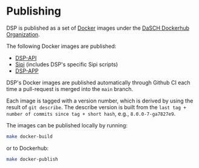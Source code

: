 <!---
 * Copyright © 2021 - 2025 Swiss National Data and Service Center for the Humanities and/or DaSCH Service Platform contributors.
 * SPDX-License-Identifier: Apache-2.0
-->

# Publishing

DSP is published as a set of [Docker](https://www.docker.com) images under the
[DaSCH Dockerhub Organization](https://hub.docker.com/u/daschswiss).

The following Docker images are published:

- [DSP-API](https://hub.docker.com/r/daschswiss/knora-api)
- [Sipi](https://hub.docker.com/r/daschswiss/knora-sipi) (includes DSP's specific Sipi scripts)
- [DSP-APP](https://hub.docker.com/r/daschswiss/dsp-app)

DSP's Docker images are published automatically through Github CI each time a
pull-request is merged into the `main` branch.

Each image is tagged with a version number, which is derived by
using the result of `git describe`. The describe version is built from the
`last tag + number of commits since tag + short hash`, e.g., `8.0.0-7-ga7827e9`.

The images can be published locally by running:

```bash
make docker-build
```

or to Dockerhub:

```bash
make docker-publish
```
